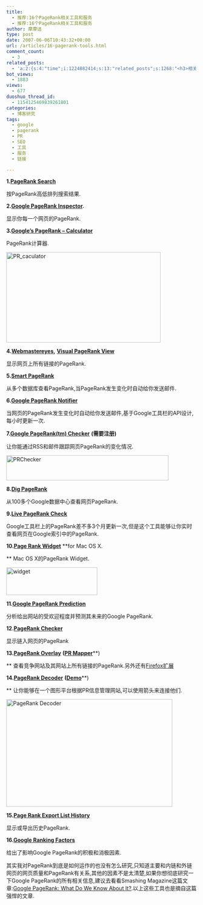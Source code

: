 ```yaml
---
title:
  - 推荐:16个PageRank相关工具和服务
  - 推荐:16个PageRank相关工具和服务
author: 摩摩诘
type: post
date: 2007-06-06T10:43:32+00:00
url: /articles/16-pagerank-tools.html
comment_count:
  - 3
related_posts:
  - 'a:2:{s:4:"time";i:1224882414;s:13:"related_posts";s:1268:"<h3>相关日志</h3><ul class="related_post"><li><a href="http://www.digglife.cn/articles/no-pagerank-required-for-friends-links.html" title="&#34;友情&#34;链接,我才不想提PageRank!">&#34;友情&#34;链接,我才不想提PageRank!</a></li><li><a href="http://www.digglife.cn/articles/google-health-live.html" title="Google Health正式发布">Google Health正式发布</a></li><li><a href="http://www.digglife.cn/articles/google-webmaster-tools-redesign.html" title="Google网站管理员工具改版,新增订阅统计">Google网站管理员工具改版,新增订阅统计</a></li><li><a href="http://www.digglife.cn/articles/adsense-for-feed-review.html" title="Google AdSense的Feed广告">Google AdSense的Feed广告</a></li><li><a href="http://www.digglife.cn/articles/google-maps-japan-street-view.html" title="Google地图日本版加入街景(Street View)功能">Google地图日本版加入街景(Street View)功能</a></li><li><a href="http://www.digglife.cn/articles/knol-open.html" title="Google的维基百科Knol正式开放">Google的维基百科Knol正式开放</a></li><li><a href="http://www.digglife.cn/articles/google-docs-templates.html" title="使用开放的模板创建Google文件">使用开放的模板创建Google文件</a></li></ul>";}'
bot_views:
  - 1883
views:
  - 677
duoshuo_thread_id:
  - 1154125469839261801
categories:
  - 博客研究
tags:
  - google
  - pagerank
  - PR
  - SEO
  - 工具
  - 服务
  - 链接

---
```

**1.**[**PageRank Search**][1]

按PageRank高低排列搜索结果.

**2.**[**Google PageRank Inspector**][2]**.**

显示你每一个网页的PageRank.

**3.**[**Google&#8217;s PageRank &#8211; Calculator**][3]

PageRank计算器.

<a atomicselection="true" href="https://www.digglife.net/wp-content/uploads/3/379/2007/06/pr-caculator.jpg"><img width="407" src="http://digglife.qiniudn.com/wp-content/uploads/3/379/2007/06/pr-caculator-thumb.jpg" alt="PR_caculator" height="238" /></a>

**4.**[**Webmastereyes**][4]**,** [**Visual PageRank View**][5]

显示网页上所有链接的PageRank.
  
<!--more-->


  
**5.**[**Smart PageRank**][6]

从多个数据库查看PageRank,当PageRank发生变化时自动给你发送邮件.

**6.**[**Google PageRank Notifier**][7]
  
当网页的PageRank发生变化时自动给你发送邮件,基于Google工具栏的API设计,每小时更新一次.

**7.**[**Google PageRank(tm) Checker**][8] **(需要注册)**
  
让你能通过RSS和邮件跟踪网页PageRank的变化情况. 

<a atomicselection="true" href="https://www.digglife.net/wp-content/uploads/3/379/2007/06/prchecker.jpg"><img width="428" src="http://digglife.qiniudn.com/wp-content/uploads/3/379/2007/06/prchecker-thumb.jpg" alt="PRChecker" height="66" /></a>

**8.**[**Dig PageRank**][9]
  
从100多个Google数据中心查看网页PageRank. 

**9.**[**Live PageRank Check**][10]

Google工具栏上的PageRank差不多3个月更新一次,但是这个工具能够让你实时查看网页在Google索引中的PageRank.

**10.**[**Page Rank Widget**][11] **for Mac OS X.
  
** Mac OS X的PageRank Widget. 

<a atomicselection="true" href="https://www.digglife.net/wp-content/uploads/3/379/2007/06/widget.png"><img width="240" src="http://digglife.qiniudn.com/wp-content/uploads/3/379/2007/06/widget-thumb.png" alt="widget" height="73" /></a>

**11.**[**Google PageRank Prediction**][12]

分析给出网站的受欢迎程度并预测其未来的Google PageRank.

**12.**[**PageRank Checker**][13]
  
显示链入网页的PageRank 

**13.**[**PageRank Overlay**][14] **(**[**PR Mapper**][15]**)
  
** 查看竞争网站及其网站上所有链接的PageRank.另外还有<a target="_blank" href="http://seobench.com/pr-overlay/proverlay.xpi">Firefox扩展</a>
  
**14.**[**PageRank Decoder**][16] **(**[**Demo**][17]**)
  
** 让你能够在一个图形平台根据PR信息管理网站,可以使用箭头来连接他们.

[<img width="438" src="http://digglife.qiniudn.com/qiniu/954/image/64c15c13ed2fb110cd4bed675fe686ed.jpg" alt="PageRank Decoder" height="283" title="PageRank Decoder" />][16]

**15.**[**Page Rank Export List History**][18]
  
显示或导出历史PageRank.

**16.**[**Google Ranking Factors**][19]
  
给出了影响Google PageRank的积极和消极因素. 

其实我对PageRank到底是如何运作的也没有怎么研究,只知道主要和内链和外链网页的网页质量和PageRank有关系,其他的因素不是太清楚,如果你想彻底研究一下Google PageRank的所有相关信息,建议去看看Smashing Magazine这篇文章:[Google PageRank: What Do We Know About It?][20].以上这些工具也是摘自这篇强悍的文章.

 [1]: http://www.seochat.com/?tool=7&option=com_seotools&hl=en&lr=&ie=UTF-8&oe=UTF-8&q=&result_mode=pagerank&num=10&btnG=+++Search+++
 [2]: http://www.rightscripts.com/pagerank/
 [3]: http://www.webworkshop.net/pagerank_calculator.php
 [4]: http://www.webmastereyes.com/
 [5]: http://www.iwebtool.com/visual_pagerank
 [6]: http://www.smartpagerank.com/
 [7]: http://pagerank.freddy.eu.org/
 [8]: http://sitening.com/seo-tools/page-rank/my-checker/
 [9]: http://www.digpagerank.com
 [10]: http://livepr.raketforskning.com/
 [11]: http://aroussi.com/article/32/google-page-rank-widget
 [12]: http://www.iwebtool.com/pagerank_prediction
 [13]: http://www.smartpagerank.com/pagerank-backlinks.php
 [14]: http://seobench.com/pr-overlay/
 [15]: http://phpmagazine.net/prmapper/
 [16]: http://www.search-this.com/pagerank-decoder/
 [17]: http://www.seroundtable.com/archives/002085.html
 [18]: http://www.seocompany.ca/pagerank/page-rank-update-list.html
 [19]: http://www.vaughns-1-pagers.com/internet/google-ranking-factors.htm
 [20]: http://feeds.feedburner.com/%7Er/SmashingMagazine/%7E3/122303800/